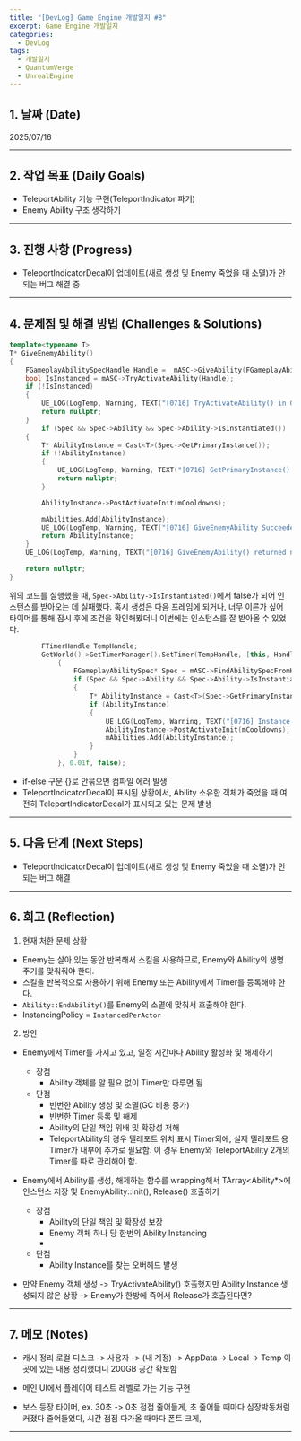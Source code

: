 ```yaml
---
title: "[DevLog] Game Engine 개발일지 #8"
excerpt: Game Engine 개발일지
categories:
  - DevLog
tags:
  - 개발일지
  - QuantumVerge
  - UnrealEngine
---
```

## 1. 날짜 (Date)

2025/07/16

---

## 2. 작업 목표 (Daily Goals)

- TeleportAbility 기능 구현(TeleportIndicator 파기)
- Enemy Ability 구조 생각하기

---

## 3. 진행 사항 (Progress)

- TeleportIndicatorDecal이 업데이트(새로 생성 및 Enemy 죽었을 때 소멸)가 안되는 버그 해결 중

---

## 4. 문제점 및 해결 방법 (Challenges & Solutions)

```c++
template<typename T>
T* GiveEnemyAbility()
{
	FGameplayAbilitySpecHandle Handle =  mASC->GiveAbility(FGameplayAbilitySpec(T::StaticClass(), 1, 0));
	bool IsInstanced = mASC->TryActivateAbility(Handle);
	if (!IsInstanced)
	{
		UE_LOG(LogTemp, Warning, TEXT("[0716] TryActivateAbility() in GiveEnemyAbility() returned nullptr"));
		return nullptr;
	}
		if (Spec && Spec->Ability && Spec->Ability->IsInstantiated())
	{
		T* AbilityInstance = Cast<T>(Spec->GetPrimaryInstance());
		if (!AbilityInstance)
		{
			UE_LOG(LogTemp, Warning, TEXT("[0716] GetPrimaryInstance() in GiveEnemyAbility() returned nullptr"));
			return nullptr;
		}

		AbilityInstance->PostActivateInit(mCooldowns);

		mAbilities.Add(AbilityInstance);
		UE_LOG(LogTemp, Warning, TEXT("[0716] GiveEnemyAbility Succeeded"));
		return AbilityInstance;
	}
	UE_LOG(LogTemp, Warning, TEXT("[0716] GiveEnemyAbility() returned nullptr"));

	return nullptr;
}
```

위의 코드를 실행했을 때, `Spec->Ability->IsInstantiated()`에서 false가 되어 인스턴스를 받아오는 데 실패했다. 혹시 생성은 다음 프레임에 되거나, 너무 이른가 싶어 타이머를 통해 잠시 후에 조건을 확인해봤더니 이번에는 인스턴스를 잘 받아올 수 있었다.

```c++
		FTimerHandle TempHandle;
		GetWorld()->GetTimerManager().SetTimer(TempHandle, [this, Handle]()
			{
				FGameplayAbilitySpec* Spec = mASC->FindAbilitySpecFromHandle(Handle);
				if (Spec && Spec->Ability && Spec->Ability->IsInstantiated())
				{
					T* AbilityInstance = Cast<T>(Spec->GetPrimaryInstance());
					if (AbilityInstance)
					{
						UE_LOG(LogTemp, Warning, TEXT("[0716] Instance Get~!"));
						AbilityInstance->PostActivateInit(mCooldowns);
						mAbilities.Add(AbilityInstance);
					}
				}
			}, 0.01f, false);
```

- if-else 구문 \{\}로 안묶으면 컴파일 에러 발생
- TeleportIndicatorDecal이 표시된 상황에서, Ability 소유한 객체가 죽었을 때 여전히 TeleportIndicatorDecal가 표시되고 있는 문제 발생

---

## 5. 다음 단계 (Next Steps)

- TeleportIndicatorDecal이 업데이트(새로 생성 및 Enemy 죽었을 때 소멸)가 안되는 버그 해결

---

## 6. 회고 (Reflection)

1. 현재 처한 문제 상황
- Enemy는 살아 있는 동안 반복해서 스킬을 사용하므로, Enemy와 Ability의 생명 주기를 맞춰줘야 한다.
- 스킬을 반복적으로 사용하기 위해 Enemy 또는 Ability에서 Timer를 등록해야 한다.
- `Ability::EndAbility()`를 Enemy의 소멸에 맞춰서 호출해야 한다.
- InstancingPolicy = `InstancedPerActor`

2. 방안
- Enemy에서 Timer를 가지고 있고, 일정 시간마다 Ability 활성화 및 해제하기
	- 장점
		- Ability 객체를 알 필요 없이 Timer만 다루면 됨
	- 단점
		- 빈번한 Ability 생성 및 소멸(GC 비용 증가)
		- 빈번한 Timer 등록 및 해제
		- Ability의 단일 책임 위배 및 확장성 저해
		- TeleportAbility의 경우 텔레포트 위치 표시 Timer외에, 실제 텔레포트 용 Timer가 내부에 추가로 필요함. 이 경우 Enemy와 TeleportAbility 2개의 Timer를 따로 관리해야 함.
		

- Enemy에서 Ability를 생성, 해제하는 함수를 wrapping해서 TArray\<Ability\*\>에 인스턴스 저장 및 EnemyAbility::Init(), Release() 호출하기
	- 장점
		- Ability의 단일 책임 및 확장성 보장
		- Enemy 객체 하나 당 한번의 Ability Instancing
		- 
	- 단점
		- Ability Instance를 찾는 오버헤드 발생

- 만약 Enemy 객체 생성 -> TryActivateAbility() 호출했지만 Ability Instance 생성되지 않은 상황 -> Enemy가 한방에 죽어서 Release가 호출된다면?

---

## 7. 메모 (Notes)

- 캐시 정리
	로컬 디스크 -> 사용자 -> (내 계정) -> AppData -> Local -> Temp
	이 곳에 있는 내용 정리했더니 200GB 공간 확보함

- 메인 UI에서 플레이어 테스트 레벨로 가는 기능 구현
- 보스 등장 타이머, ex. 30초 -> 0초 점점 줄어들게, 초 줄어들 때마다 심장박동처럼 커졌다 줄어들었다, 시간 점점 다가올 때마다 폰트 크게,
---

